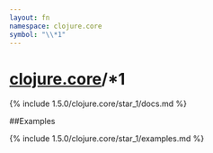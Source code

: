 ```yaml
---
layout: fn
namespace: clojure.core
symbol: "\\*1"
---
```


# [clojure.core](../)/\*1

{% include 1.5.0/clojure.core/star_1/docs.md %}

##Examples

{% include 1.5.0/clojure.core/star_1/examples.md %}

